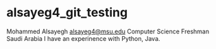 # alsayeg4_git_testing
Mohammed Alsayegh
alsayeg4@msu.edu
Computer Science
Freshman
Saudi Arabia
I have an experinence with Python, Java.
